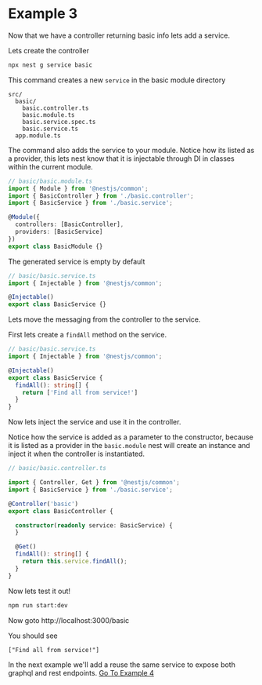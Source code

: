 # Example 3

Now that we have a controller returning basic info lets add a service.

Lets create the controller

```sh
npx nest g service basic
```

This command creates a new `service` in the basic module directory

```
src/
  basic/
    basic.controller.ts
    basic.module.ts
    basic.service.spec.ts
    basic.service.ts
  app.module.ts
```

The command also adds the service to your module. Notice how its listed as a provider, this lets nest know that it is injectable through DI in classes within the current module.

```ts
// basic/basic.module.ts
import { Module } from '@nestjs/common';
import { BasicController } from './basic.controller';
import { BasicService } from './basic.service';

@Module({
  controllers: [BasicController],
  providers: [BasicService]
})
export class BasicModule {}

```

The generated service is empty by default 

```ts
// basic/basic.service.ts
import { Injectable } from '@nestjs/common';

@Injectable()
export class BasicService {}

```

Lets move the messaging from the controller to the service. 

First lets create a `findAll` method on the service. 

```ts
// basic/basic.service.ts
import { Injectable } from '@nestjs/common';

@Injectable()
export class BasicService {
  findAll(): string[] {
    return ['Find all from service!']
  }
}

```

Now lets inject the service and use it in the controller.

Notice how the service is added as a parameter to the constructor, because it is listed as a provider in the `basic.module` nest will create an instance and inject it when the controller is instantiated.

```ts
// basic/basic.controller.ts

import { Controller, Get } from '@nestjs/common';
import { BasicService } from './basic.service';

@Controller('basic')
export class BasicController {

  constructor(readonly service: BasicService) {
  }

  @Get()
  findAll(): string[] {
    return this.service.findAll();
  }
}
```

Now lets test it out!

```sh
npm run start:dev
```

Now goto http://localhost:3000/basic

You should see 
```
["Find all from service!"]
```

In the next example we'll add a reuse the same service to expose both graphql and rest endpoints. [Go To Example 4](../example-4)
